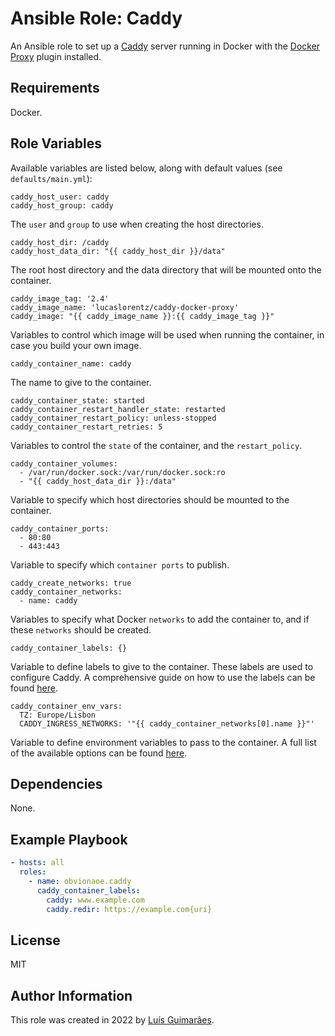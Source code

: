 # Ansible Role: Caddy

<!-- [![CI](https://github.com/obvionaoe/ansible-role-caddy/workflows/CI/badge.svg?event=push)](https://github.com/obvionaoe/ansible-role-caddy/actions?query=workflow%3ACI) -->

An Ansible role to set up a [Caddy](https://caddyserver.com/) server running in Docker with the [Docker Proxy](https://github.com/lucaslorentz/caddy-docker-proxy) plugin installed.

## Requirements

Docker.

## Role Variables

Available variables are listed below, along with default values (see `defaults/main.yml`):

    caddy_host_user: caddy
    caddy_host_group: caddy

The `user` and `group` to use when creating the host directories.

    caddy_host_dir: /caddy
    caddy_host_data_dir: "{{ caddy_host_dir }}/data"

The root host directory and the data directory that will be mounted onto the container.

    caddy_image_tag: '2.4'
    caddy_image_name: 'lucaslorentz/caddy-docker-proxy'
    caddy_image: "{{ caddy_image_name }}:{{ caddy_image_tag }}"

Variables to control which image will be used when running the container, in case you build your own image.

    caddy_container_name: caddy

The name to give to the container.

    caddy_container_state: started
    caddy_container_restart_handler_state: restarted
    caddy_container_restart_policy: unless-stopped
    caddy_container_restart_retries: 5

Variables to control the `state` of the container, and the `restart_policy`.

    caddy_container_volumes:
      - /var/run/docker.sock:/var/run/docker.sock:ro
      - "{{ caddy_host_data_dir }}:/data"

Variable to specify which host directories should be mounted to the container.

    caddy_container_ports:
      - 80:80
      - 443:443

Variable to specify which `container ports` to publish.

    caddy_create_networks: true
    caddy_container_networks:
      - name: caddy

Variables to specify what Docker `networks` to add the container to, and if these `networks` should be created.

    caddy_container_labels: {}

Variable to define labels to give to the container. These labels are used to configure Caddy. A comprehensive guide on how to use the labels can be found [here](https://github.com/lucaslorentz/caddy-docker-proxy#caddy-cli).

    caddy_container_env_vars:
      TZ: Europe/Lisbon
      CADDY_INGRESS_NETWORKS: '"{{ caddy_container_networks[0].name }}"'

Variable to define environment variables to pass to the container. A full list of the available options can be found [here](https://github.com/lucaslorentz/caddy-docker-proxy#caddy-cli).

## Dependencies

None.

## Example Playbook

```yaml
- hosts: all
  roles:
    - name: obvionaoe.caddy
      caddy_container_labels:
        caddy: www.example.com
        caddy.redir: https://example.com{uri}
```

## License

MIT


## Author Information

This role was created in 2022 by [Luís Guimarâes](https://obvionaoe.xyz).
